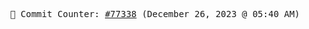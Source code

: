 <p align="center">
    <samp>
        📮 Commit Counter: <a href="https://github.com/Javascript-void0/Javascript-void0/commits/main">#77338</a> (December 26, 2023 @ 05:40 AM)
    </samp>
</p>